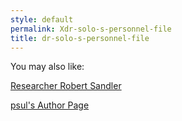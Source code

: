 ```yaml
---
style: default
permalink: Xdr-solo-s-personnel-file
title: dr-solo-s-personnel-file
---
```

You may also like:

[Researcher Robert Sandler](http://scp-wiki.net/personnel-file-of-robert-sandler)

[psul's Author Page](http://scp-wiki.net/psuls-author-page)
